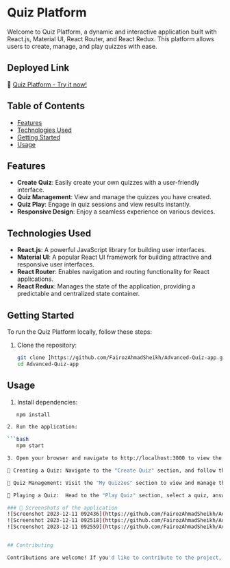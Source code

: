 # Quiz Platform

Welcome to Quiz Platform, a dynamic and interactive application built with React.js, Material UI, React Router, and React Redux. This platform allows users to create, manage, and play quizzes with ease.

## Deployed Link
🚀 [Quiz Platform - Try it now!](https://advanced-quiz-app-psi.vercel.app/)

## Table of Contents
- [Features](#features)
- [Technologies Used](#technologies-used)
- [Getting Started](#getting-started)
- [Usage](#usage)

## Features
- **Create Quiz**: Easily create your own quizzes with a user-friendly interface.
- **Quiz Management**: View and manage the quizzes you have created.
- **Quiz Play**: Engage in quiz sessions and view results instantly.
- **Responsive Design**: Enjoy a seamless experience on various devices.

## Technologies Used
- **React.js**: A powerful JavaScript library for building user interfaces.
- **Material UI**: A popular React UI framework for building attractive and responsive user interfaces.
- **React Router**: Enables navigation and routing functionality for React applications.
- **React Redux**: Manages the state of the application, providing a predictable and centralized state container.

## Getting Started
To run the Quiz Platform locally, follow these steps:

1. Clone the repository:
   ```bash
   git clone ]https://github.com/FairozAhmadSheikh/Advanced-Quiz-app.git
   cd Advanced-Quiz-app

## Usage

1. Install dependencies:

```bash
   npm install

2. Run the application:

```bash
   npm start

3. Open your browser and navigate to http://localhost:3000 to view the application.

🚀 Creating a Quiz: Navigate to the "Create Quiz" section, and follow the intuitive steps to craft your quiz questions and answers.

🚀 Quiz Management: Visit the "My Quizzes" section to view and manage the quizzes you have created.

🚀 Playing a Quiz:  Head to the "Play Quiz" section, select a quiz, answer the questions, and see your results instantly.

### 📸 Screenshots of the application
![Screenshot 2023-12-11 092436](https://github.com/FairozAhmadSheikh/Advanced-Quiz-app/assets/134375617/229e9c36-3d7a-4a34-9888-172687c56521)
![Screenshot 2023-12-11 092518](https://github.com/FairozAhmadSheikh/Advanced-Quiz-app/assets/134375617/ba592f7f-536c-4875-9d9b-a6e295ae1b83)
![Screenshot 2023-12-11 092559](https://github.com/FairozAhmadSheikh/Advanced-Quiz-app/assets/134375617/433c003c-2837-40b8-ad0e-84bddc846773)


## Contributing

Contributions are welcome! If you'd like to contribute to the project, please follow the Contributing Guidelines.
